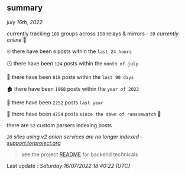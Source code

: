 
## summary
_july 16th, 2022_

currently tracking `108` groups across `158` relays & mirrors - _`59` currently online_ 📡

⏲ there have been `6` posts within the `last 24 hours`

🕓 there have been `124` posts within the `month of july`

📅 there have been `818` posts within the `last 90 days`

🏚 there have been `1968` posts within the `year of 2022`

🚀 there have been `2252` posts `last year`

🦕 there have been `4254` posts `since the dawn of ransomwatch` 🐣

there are `52` custom parsers indexing posts

_`20` sites using v2 onion services are no longer indexed - [support.torproject.org](https://support.torproject.org/onionservices/v2-deprecation/)_

> see the project [README](https://github.com/jmousqueton/ransomwatch#readme) for backend technicals



Last update : _Saturday 16/07/2022 18:40:22 (UTC)_

